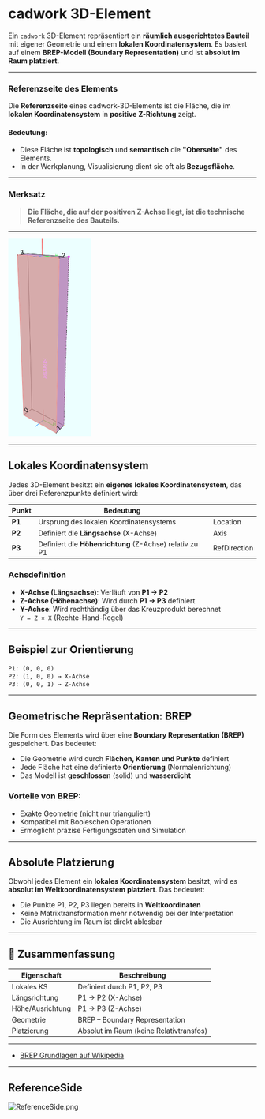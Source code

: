 # cadwork 3D-Element

Ein `cadwork` 3D-Element repräsentiert ein **räumlich ausgerichtetes Bauteil** mit eigener Geometrie und einem **lokalen
Koordinatensystem**.
Es basiert auf einem **BREP-Modell (Boundary Representation)** und ist **absolut im Raum platziert**.

---

### Referenzseite des Elements

Die **Referenzseite** eines cadwork-3D-Elements ist die Fläche, die im **lokalen Koordinatensystem** in **positive
Z-Richtung** zeigt.

#### Bedeutung:

* Diese Fläche ist **topologisch** und **semantisch** die **"Oberseite"** des Elements.
* In der Werkplanung, Visualisierung dient sie oft als **Bezugsfläche**.

---

### Merksatz

> **Die Fläche, die auf der positiven Z-Achse liegt, ist die technische Referenzseite des Bauteils.**

---
<img src="../images/BeamReferenceSide.png" alt="BeamReferenceSide" height="400"/>

---

## Lokales Koordinatensystem

Jedes 3D-Element besitzt ein **eigenes lokales Koordinatensystem**, das über drei Referenzpunkte definiert wird:

| Punkt  | Bedeutung                                               |              |
|--------|---------------------------------------------------------|--------------|
| **P1** | Ursprung des lokalen Koordinatensystems                 | Location     |
| **P2** | Definiert die **Längsachse** (X-Achse)                  | Axis         |
| **P3** | Definiert die **Höhenrichtung** (Z-Achse) relativ zu P1 | RefDirection |

### Achsdefinition

- **X-Achse (Längsachse)**: Verläuft von **P1 → P2**
- **Z-Achse (Höhenachse)**: Wird durch **P1 → P3** definiert
- **Y-Achse**: Wird rechthändig über das Kreuzprodukt berechnet  
  `Y = Z × X` (Rechte-Hand-Regel)

---

## Beispiel zur Orientierung

```text
P1: (0, 0, 0)
P2: (1, 0, 0) → X-Achse
P3: (0, 0, 1) → Z-Achse

````

---

## Geometrische Repräsentation: BREP

Die Form des Elements wird über eine **Boundary Representation (BREP)** gespeichert.
Das bedeutet:

* Die Geometrie wird durch **Flächen, Kanten und Punkte** definiert
* Jede Fläche hat eine definierte **Orientierung** (Normalenrichtung)
* Das Modell ist **geschlossen** (solid) und **wasserdicht**

### Vorteile von BREP:

* Exakte Geometrie (nicht nur trianguliert)
* Kompatibel mit Booleschen Operationen
* Ermöglicht präzise Fertigungsdaten und Simulation

---

## Absolute Platzierung

Obwohl jedes Element ein **lokales Koordinatensystem** besitzt, wird es **absolut im Weltkoordinatensystem platziert**.
Das bedeutet:

* Die Punkte P1, P2, P3 liegen bereits in **Weltkoordinaten**
* Keine Matrixtransformation mehr notwendig bei der Interpretation
* Die Ausrichtung im Raum ist direkt ablesbar

---

## 🔄 Zusammenfassung

| Eigenschaft      | Beschreibung                            |
|------------------|-----------------------------------------|
| Lokales KS       | Definiert durch P1, P2, P3              |
| Längsrichtung    | P1 → P2 (X-Achse)                       |
| Höhe/Ausrichtung | P1 → P3 (Z-Achse)                       |
| Geometrie        | BREP – Boundary Representation          |
| Platzierung      | Absolut im Raum (keine Relativtransfos) |

---

* [BREP Grundlagen auf Wikipedia](https://en.wikipedia.org/wiki/Boundary_representation)

---

## ReferenceSide

![ReferenceSide.png](../images/ReferenceSide.png)
